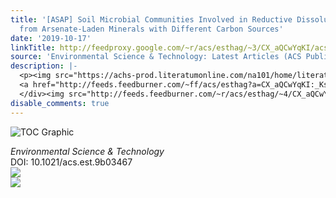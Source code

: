 ```yaml
---
title: '[ASAP] Soil Microbial Communities Involved in Reductive Dissolution of Arsenic
  from Arsenate-Laden Minerals with Different Carbon Sources'
date: '2019-10-17'
linkTitle: http://feedproxy.google.com/~r/acs/esthag/~3/CX_aQCwYqKI/acs.est.9b03467
source: 'Environmental Science & Technology: Latest Articles (ACS Publications)'
description: |-
  <p><img src="https://achs-prod.literatumonline.com/na101/home/literatum/publisher/achs/journals/content/esthag/0/esthag.ahead-of-print/acs.est.9b03467/20191016/images/medium/es9b03467_0006.gif" alt="TOC Graphic"/></p><div><cite>Environmental Science & Technology</cite></div><div>DOI: 10.1021/acs.est.9b03467</div><div class="feedflare">
  <a href="http://feeds.feedburner.com/~ff/acs/esthag?a=CX_aQCwYqKI:_Ks6rr0fJhk:yIl2AUoC8zA"><img src="http://feeds.feedburner.com/~ff/acs/esthag?d=yIl2AUoC8zA" border="0"></img></a>
  </div><img src="http://feeds.feedburner.com/~r/acs/esthag/~4/CX_aQCwYqKI" ...
disable_comments: true
---
```

<p><img src="https://achs-prod.literatumonline.com/na101/home/literatum/publisher/achs/journals/content/esthag/0/esthag.ahead-of-print/acs.est.9b03467/20191016/images/medium/es9b03467_0006.gif" alt="TOC Graphic"/></p><div><cite>Environmental Science & Technology</cite></div><div>DOI: 10.1021/acs.est.9b03467</div><div class="feedflare">
<a href="http://feeds.feedburner.com/~ff/acs/esthag?a=CX_aQCwYqKI:_Ks6rr0fJhk:yIl2AUoC8zA"><img src="http://feeds.feedburner.com/~ff/acs/esthag?d=yIl2AUoC8zA" border="0"></img></a>
</div><img src="http://feeds.feedburner.com/~r/acs/esthag/~4/CX_aQCwYqKI" ...